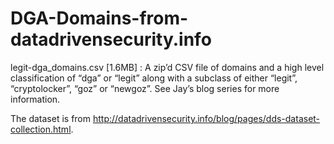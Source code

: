 # DGA-Domains-from-datadrivensecurity.info

legit-dga_domains.csv [1.6MB] : A zip’d CSV file of domains and a high level classification of “dga” or “legit” along with a subclass of either “legit”, “cryptolocker”, “goz” or “newgoz”. See Jay’s blog series for more information.

The dataset is from http://datadrivensecurity.info/blog/pages/dds-dataset-collection.html.
